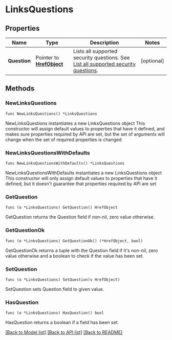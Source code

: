 # LinksQuestions

## Properties

Name | Type | Description | Notes
------------ | ------------- | ------------- | -------------
**Question** | Pointer to [**HrefObject**](HrefObject.md) | Lists all supported security questions. See [List all supported security questions](/openapi/okta-management/management/tag/UserFactor/#tag/UserFactor/operation/listSupportedSecurityQuestions). | [optional] 

## Methods

### NewLinksQuestions

`func NewLinksQuestions() *LinksQuestions`

NewLinksQuestions instantiates a new LinksQuestions object
This constructor will assign default values to properties that have it defined,
and makes sure properties required by API are set, but the set of arguments
will change when the set of required properties is changed

### NewLinksQuestionsWithDefaults

`func NewLinksQuestionsWithDefaults() *LinksQuestions`

NewLinksQuestionsWithDefaults instantiates a new LinksQuestions object
This constructor will only assign default values to properties that have it defined,
but it doesn't guarantee that properties required by API are set

### GetQuestion

`func (o *LinksQuestions) GetQuestion() HrefObject`

GetQuestion returns the Question field if non-nil, zero value otherwise.

### GetQuestionOk

`func (o *LinksQuestions) GetQuestionOk() (*HrefObject, bool)`

GetQuestionOk returns a tuple with the Question field if it's non-nil, zero value otherwise
and a boolean to check if the value has been set.

### SetQuestion

`func (o *LinksQuestions) SetQuestion(v HrefObject)`

SetQuestion sets Question field to given value.

### HasQuestion

`func (o *LinksQuestions) HasQuestion() bool`

HasQuestion returns a boolean if a field has been set.


[[Back to Model list]](../README.md#documentation-for-models) [[Back to API list]](../README.md#documentation-for-api-endpoints) [[Back to README]](../README.md)


